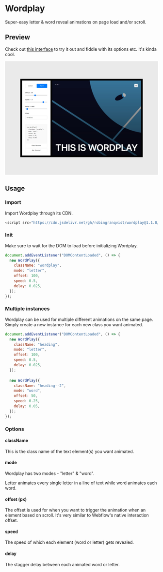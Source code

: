# Wordplay

Super-easy letter & word reveal animations on page load and/or scroll.

## Preview

Check out [this interface](https://shaped-by-robin.webflow.io/projects/wordplay) to try it out and fiddle with its options etc. It's kinda cool.

![Wordplay](https://github.com/robingranqvist/wordplay/blob/main/wordplay--github.jpg?raw=true)

## Usage

### Import

Import Wordplay through its CDN.

```javascript
<script src="https://cdn.jsdelivr.net/gh/robingranqvist/wordplay@1.1.0/script.js"></script>
```

### Init

Make sure to wait for the DOM to load before initializing Wordplay.

```javascript
document.addEventListener("DOMContentLoaded", () => {
  new WordPlay({
    className: "wordplay",
    mode: "letter",
    offset: 100,
    speed: 0.5,
    delay: 0.025,
  });
});
```

### Multiple instances

Wordplay can be used for multiple different animations on the same page. Simply create a new instance for each new class you want animated.

```javascript
document.addEventListener("DOMContentLoaded", () => {
  new WordPlay({
    className: "heading",
    mode: "letter",
    offset: 100,
    speed: 0.5,
    delay: 0.025,
  });

  new WordPlay({
    className: "heading--2",
    mode: "word",
    offset: 50,
    speed: 0.25,
    delay: 0.05,
  });
});
```

### Options

#### className

This is the class name of the text element(s) you want animated.

#### mode

Wordplay has two modes - "letter" & "word".

Letter animates every single letter in a line of text while word animates each word.

#### offset (px)

The offset is used for when you want to trigger the animation when an element based on scroll. It's very similar to Webflow's native interaction offset.

#### speed

The speed of which each element (word or letter) gets revealed.

#### delay

The stagger delay between each animated word or letter.
